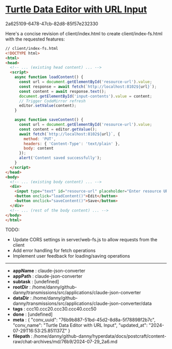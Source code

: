 # [Turtle Data Editor with URL Input](https://claude.ai/chat/76b9b887-51bd-45d2-8d8a-5f78898f2b7c)

2a625109-6478-47cb-82d8-85f57e232330

 Here's a concise revision of client/index.html to create client/index-fs.html with the requested features:

```html
// client/index-fs.html
<!DOCTYPE html>
<html>
<head>
  <!-- ... (existing head content) ... -->
  <script>
    async function loadContent() {
      const url = document.getElementById('resource-url').value;
      const response = await fetch(`http://localhost:8102${url}`);
      const content = await response.text();
      document.getElementById('input-contents').value = content;
      // Trigger CodeMirror refresh
      editor.setValue(content);
    }

    async function saveContent() {
      const url = document.getElementById('resource-url').value;
      const content = editor.getValue();
      await fetch(`http://localhost:8102${url}`, {
        method: 'PUT',
        headers: { 'Content-Type': 'text/plain' },
        body: content
      });
      alert('Content saved successfully');
    }
  </script>
</head>
<body>
  <!-- ... (existing body content) ... -->
  <div>
    <input type="text" id="resource-url" placeholder="Enter resource URL">
    <button onclick="loadContent()">Edit</button>
    <button onclick="saveContent()">Save</button>
  </div>
  <!-- ... (rest of the body content) ... -->
</body>
</html>
```

TODO: 
- Update CORS settings in server/web-fs.js to allow requests from the client
- Add error handling for fetch operations
- Implement user feedback for loading/saving operations

---

* **appName** : claude-json-converter
* **appPath** : claude-json-converter
* **subtask** : [undefined]
* **rootDir** : /home/danny/github-danny/transmissions/src/applications/claude-json-converter
* **dataDir** : /home/danny/github-danny/transmissions/src/applications/claude-json-converter/data
* **tags** : ccc10.ccc20.ccc30.ccc40.ccc50
* **done** : [undefined]
* **meta** : {
  "conv_uuid": "76b9b887-51bd-45d2-8d8a-5f78898f2b7c",
  "conv_name": "Turtle Data Editor with URL Input",
  "updated_at": "2024-07-29T16:53:25.851137Z"
}
* **filepath** : /home/danny/github-danny/hyperdata/docs/postcraft/content-raw/chat-archives/md/76b9/2024-07-29_2a6.md